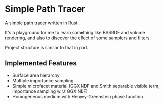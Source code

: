 # Simple Path Tracer

A simple path tracer written in Rust.

It's a playground for me to learn something like BSSRDF and volume rendering, and also to discover the effect of some samplers and filters.

Project structure is similar to that in pbrt.

## Implemented Features

* Surface area hierarchy
* Multiple importance sampling
* Simple microfacet material (GGX NDF and Smith separable visible term, importance sampling w.r.t GGX NDF)
* Homogeneous medium with Henyey-Greenstein phase function